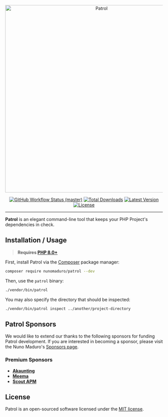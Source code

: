 <p align="center">
    <img src="https://raw.githubusercontent.com/nunomaduro/patrol/master/docs/example.png" width="600" alt="Patrol">
    <p align="center">
        <a href="https://github.com/nunomaduro/patrol/actions"><img alt="GitHub Workflow Status (master)" src="https://img.shields.io/github/workflow/status/nunomaduro/patrol/Tests/master"></a>
        <a href="https://packagist.org/packages/nunomaduro/patrol"><img alt="Total Downloads" src="https://img.shields.io/packagist/dt/nunomaduro/patrol"></a>
        <a href="https://packagist.org/packages/nunomaduro/patrol"><img alt="Latest Version" src="https://img.shields.io/packagist/v/nunomaduro/patrol"></a>
        <a href="https://packagist.org/packages/nunomaduro/patrol"><img alt="License" src="https://img.shields.io/packagist/l/nunomaduro/patrol"></a>
    </p>
</p>

------

**Patrol** is an elegant command-line tool that keeps your PHP Project's dependencies in check.

## Installation / Usage

> **Requires [PHP 8.0+](https://php.net/releases/)**

First, install Patrol via the [Composer](https://getcomposer.org/) package manager:

```bash
composer require nunomaduro/patrol --dev
```

Then, use the `patrol` binary:

```bash
./vendor/bin/patrol
```

You may also specify the directory that should be inspected:

```bash
./vendor/bin/patrol inspect ../another/project-directory
```

## Patrol Sponsors

We would like to extend our thanks to the following sponsors for funding Patrol development. If you are interested in becoming a sponsor, please visit the Nuno Maduro's [Sponsors page](https://github.com/sponsors/nunomaduro).

### Premium Sponsors

- **[Akaunting](https://akaunting.com)**
- **[Meema](https://meema.io/)**
- **[Scout APM](https://scoutapm.com)**

## License

Patrol is an open-sourced software licensed under the [MIT license](LICENSE.md).
